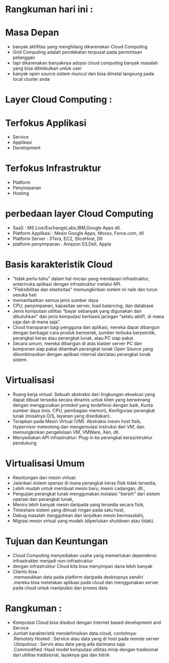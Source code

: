 # Rangkuman hari ini :
# Masa Depan 
- banyak aktifitas yang menghilang dikarenakan Cloud Computing
- Grid Computing adalah pendekatan terpusat pada permintaan pelanggan
- tapi dikarenakan banyaknya adopsi cloud computing banyak masalah yang bisa ditimbulkan untuk user
- banyak open source sistem muncul dan bisa diinstal langsung pada local cluster anda

# Layer Cloud Computing :
# Terfokus Applikasi 
- Service
- Applikasi
- Development

# Terfokus Infrastruktur
- Platform
- Penyimpanan
- Hosting

# perbedaan layer Cloud Computing
- SaaS : MS Live/ExchangeLabs,IBM,Google Apps dll.
- Platform Applikasi : Mesin Google Apps, Mosso, Force.com, dll
- Platform Server : 3Tera, EC2, SliceHost, Dll
- platform penyimpanan : Amazon S3,Dell, Apple

# Basis karakteristik Cloud 
- "tidak perlu-tahu" dalam hal rincian yang mendasari infrastruktur, antarmuka aplikasi dengan infrastruktur melalui API.
- "Fleksibilitas dan elastisitas" memungkinkan sistem ini naik dan turun sesuka hati
- memanfaatkan semua jenis sumber daya
- CPU, penyimpanan, kapasitas server, load balancing, dan database
- Jenis komputasi utilitas “bayar sebanyak yang digunakan dan dibutuhkan” dan jenis komputasi berbasis jaringan 
  “selalu aktif!, di mana saja dan di mana saja”.
- Cloud transparan bagi pengguna dan aplikasi, mereka dapat dibangun dengan berbagai cara
  produk bermerek, sumber terbuka berpemilik, perangkat keras atau perangkat lunak, atau PC siap pakai.
- Secara umum, mereka dibangun di atas klaster server PC dan komponen siap pakai ditambah perangkat lunak Open Source 
  yang dikombinasikan dengan aplikasi internal dan/atau perangkat lunak sistem.

# Virtualisasi 
- Ruang kerja virtual:
  Sebuah abstraksi dari lingkungan eksekusi yang dapat dibuat tersedia secara dinamis untuk klien yang berwenang 
  dengan menggunakan protokol yang terdefinisi dengan baik,
  Kuota sumber daya (mis. CPU, pembagian memori),
  Konfigurasi perangkat lunak (misalnya O/S, layanan yang disediakan).
- Terapkan pada Mesin Virtual (VM):
  Abstraksi mesin host fisik,
  Hypervisor memotong dan mengemulasi instruksi dari VM, dan memungkinkan pengelolaan VM,
  VMWare, Xen, dll.
- Menyediakan API infrastruktur:
  Plug-in ke perangkat keras/struktur pendukung

# Virtualisasi Umum
- Keuntungan dari mesin virtual:
- Jalankan sistem operasi di mana perangkat keras fisik tidak tersedia,
- Lebih mudah untuk membuat mesin baru, mesin cadangan, dll.,
- Pengujian perangkat lunak menggunakan instalasi "bersih" dari sistem operasi dan perangkat lunak,
- Meniru lebih banyak mesin daripada yang tersedia secara fisik,
- Timeshare sistem yang dimuat ringan pada satu host,
- Debug masalah (tangguhkan dan lanjutkan mesin bermasalah),
- Migrasi mesin virtual yang mudah (diperlukan shutdown atau tidak).

# Tujuan dan Keuntungan 
- Cloud Computing menyediakan usaha yang memerlukan dependensi infrastrukter menjadi non-infrastruktur
- dengan infrastruktur Cloud kita bisa menyimpan dana lebih banyak
- Clients bisa :<br>
   .memasukkan data pada platform daripada desktopnya sendiri<br>
   .mereka bisa meletakan aplikasi pada cloud dan menggunakan server pada cloud untuk manipulasi dan proses data

# Rangkuman :
- Komputasi Cloud bisa disebut dengan Internet based development and Service
- Jumlah karakteristik mendefinisikan data cloud, contohnya:<br>
  .Remotely Hosted : Service atau data yang di host pada remote server<br>
  .Ubiquitous : Servis atau data yang ada darimana saja<br>
  .Commodified :Hasil model komputasi utilitas mirip dengan tradisional dari utilitas tradisional, layaknya gas dan listrik  
